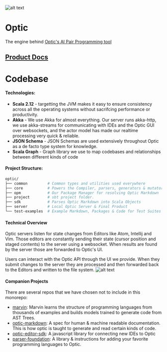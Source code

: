 ![alt text](http://useoptic.com/imgs/headerlogo.png "Optic Logo")

# Optic
The engine behind [Optic's AI Pair Programming tool](http://useoptic.com/)

## [Product Docs](http://useoptic.com/docs/#/)

# Codebase

#### Technologies:
* **Scala 2.12** - targetting the JVM makes it easy to ensure consistency across all the operating systems without sacrifcing performance or productivity. 
* **Akka** - We use Akka for almost everything. Our server runs akka-http, we use akka-streams for communicating with IDEs and the Optic GUI over websockets, and the actor model has made our realtime processing very quick & reliable. 
* **JSON Schema** - JSON Schemas are used extensively throughout Optic as a de facto type system for knowledge. 
* **Scala Graph** - Graph library we use to map codebases and relationships between different kinds of code 

#### Project Structure:
```sh
optic/
├── common         # Common types and utilities used everywhere 
├── core           # Powers the Compiler, parsers, generators & mutators
├── opm            # Our Package Manager for resolving Optic Markdown
├── project        # sbt project folder. 
├── sdk            # Parses Optic Markdown into Scala Objects
├── server         # Local Optic Server & Final Product
└── test-examples  # Example Markdown, Packages & Code for Test Suites
```
#### Technical Overview 
Optic servers listen for state changes from Editors like Atom, Intellij and Vim. Those editors are constantly sending their state (cursor position and staged contents) to the server using a websocket. When results are found by the server those are forwarded to Optic's UI.

Users can interact with the Optic API through the UI we provide. When they submit changes to the server they are processed and then forwarded back to the Editors and written to the file system.
![alt text](http://useoptic.com/docs/images/system-overview.svg "Optic Logo")

#### Companion Projects 
There are several repos that we have chosen not to include in this monorepo:

* [marvin](https://github.com/opticdev/marvin): Marvin learns the structure of programming languages from thousands of examples and builds models trained to generate code from AST Trees.
* [optic-markdown](https://github.com/opticdev/optic-markdown): A spec for human & machine readable documentation. This is how optic is taught to generate and read certain kinds of code.
* [optic-editor-sdk](https://github.com/opticdev/optic-editor-sdk): A javascript library for connecting new IDEs to Optic
* [parser-foundation](https://github.com/opticdev/parser-foundation): A library & instructions for adding your favorite programming languages to Optic.
